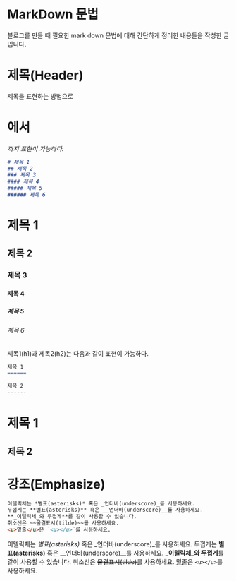 [comment]: <> (mark down 문법에 대해 정리한 글)
# MarkDown 문법
블로그를 만들 때 필요한 mark down 문법에 대해 간단하게 정리한 내용들을 작성한 글입니다.

# 제목(Header)
제목을 표현하는 방법으로 <h1> 에서 <h6> 까지 표현이 가능하다.

```markdown
# 제목 1
## 제목 2
### 제목 3
#### 제목 4 
##### 제목 5
###### 제목 6
```

# 제목 1
## 제목 2
### 제목 3
#### 제목 4
##### 제목 5
###### 제목 6

제목1(h1)과 제목2(h2)는 다음과 같이 표현이 가능하다.
```markdown
제목 1
======

제목 2
------
```

제목 1
======

제목 2
------


# 강조(Emphasize)
```markdown
이텔릭체는 *별표(asterisks)* 혹은 _언더바(underscore)_를 사용하세요.
두껍게는 **별표(asterisks)** 혹은 __언더바(underscore)__를 사용하세요.
**_이텔릭체_와 두껍게**를 같이 사용할 수 있습니다.
취소선은 ~~물결표시(tilde)~~를 사용하세요.
<u>밑줄</u>은 `<u></u>`를 사용하세요.
```
이텔릭체는 *별표(asterisks)* 혹은 _언더바(underscore)_를 사용하세요.
두껍게는 **별표(asterisks)** 혹은 __언더바(underscore)__를 사용하세요.
**_이텔릭체_와 두껍게**를 같이 사용할 수 있습니다.
취소선은 ~~물결표시(tilde)~~를 사용하세요.
<u>밑줄</u>은 `<u></u>`를 사용하세요.